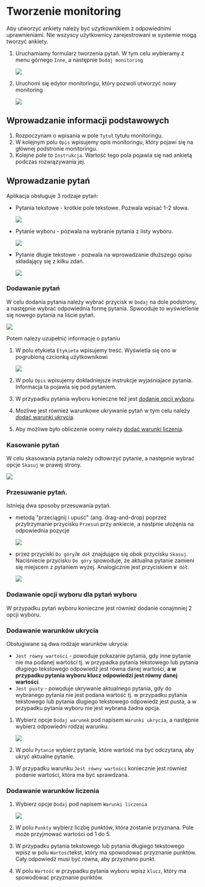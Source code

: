 # Tworzenie monitoring
Aby utworzyć ankiety należy być użytkownikiem z odpowiednimi uprawnieniami. Nie wszyscy użytkownicy zarejestrowani w systemie mogą tworzyć ankiety. 

1. Uruchamiamy formularz tworzenia pytań. W tym celu wybieramy z menu górnego `Inne`, a następnie `Dodaj monitoring`

    ![](creating-monitoring/1.png)

2. Uruchomi się edytor monitoringu, który pozwoli utworzyć nowy monitoring

    ![](creating-monitoring/2.png)

## Wprowadzanie informacji podstawowych 
1. Rozpoczynam o wpisania w pole `Tytuł` tytułu monitoringu.
2. W kolejnym polu `Opis` wpisujemy opis monitoringu, który pojawi się na głównej podstronie monitoringu. 
3. Kolejne pole to `Instrukcja`. Wartość tego pola pojawia się nad ankietą podczas rozwiązywania jej.

## Wprowadzanie pytań
Aplikacja obsługuje 3 rodzaje pytań: 
* Pytania tekstowe - krótkie pole tekstowe. Pozwala wpisać 1-2 słowa. 

    ![](creating-monitoring/3.png)

* Pytanie wyboru - pozwala na wybranie pytania z listy wyboru. 

    ![](creating-monitoring/4.png)

* Pytanie długie tekstowe - pozwala na wprowadzanie dłuższego opisu składający się z kilku zdań. 

    ![](creating-monitoring/5.png)

### Dodawanie pytań
W celu dodania pytania należy wybrać przycisk w `Dodaj` na dole podstrony, a następnie wybrać odpowiednia formę pytania. Spwooduje to wyświetlenie się nowego pytania na liście pytań. 

![](creating-monitoring/6.png)

Potem nalezy uzupełnić informacje o pytaniu
1. W polu etykieta `Etykieta` wpisujemy treść. Wyświetla się ono w pogrubioną czcionką użytkownikowi

    ![](creating-monitoring/7.png)

2. W polu `Opis` wpisujemy dokładniejsze instrukcje wyjaśniajace pytania. Informacja ta pojawia się pod pytaniem. 
3. W przypadku pytania wyboru konieczne też jest [dodanie opcji wyboru](#dodawanie-opcji-wyboru-dla-pytań-wyboru).
4. Mozliwe jest również warunkowe ukrywanie pytań w tym celu należy [dodać warunki ukrycia](#dodawanie-warunk%C3%B3w-ukrycia).
4. Aby możliwe było obliczenie oceny należy [dodać warunki liczenia](#dodawanie-warunków-liczenia).

### Kasowanie pytań
W celu skasowania pytania należy odtowrzyć pytanie, a następnie wybrać opcje `Skasuj` w prawej strony. 

![](creating-monitoring/8.png)

### Przesuwanie pytań.
Istnieją dwa sposoby przesuwania pytań. 
* metodą "przeciągnij i upuść" (ang. drag-and-drop) poprzez przytrzymanie przycisku `Przesuń` przy ankiecie, a nastpnie ułożęnia na odpowiednia pozycje

    ![](creating-monitoring/9.png)

* przez przyciski `Do góry`/`W dół` znajdujące się obok przycisku `Skasuj`. Naciśniecie przycisku `Do góry` spowoduje, że aktualna pytanie zamieni się miejscem z pytaniem wyżej. Analogicznie jest przyciskiem `W dół`.

    ![](creating-monitoring/10.png)

### Dodawanie opcji wyboru dla pytań wyboru
W przypadku pytań wyboru konieczne jest również dodanie conajmniej 2 opcji wyboru.  

### Dodawanie warunków ukrycia
Obsługiwane są dwa rodzaje warunków ukrycia:
* `Jest równy wartości` - powoduje pokazanie pytania, gdy inne pytanie nie ma podanej wartości tj. w przypadka pytania tekstowego lub pytania długiego tekstowego odpowiedź jest równa danej wartości, **a w przypadku pytania wyboru klucz odpowiedzi jest równy danej wartości**.
* `Jest pusty` - powoduje ukrywanie aktualnego pytania, gdy do wybranego pytania nie jest podana wartość tj. w przypadku pytania tekstowego lub pytania dlugiego tekstowego odpowiedź jest pusta, a w przypadku pytania wyboru nie jest wybrana żadna opcja. 

1. Wybierz opcje `Dodaj warunek` pod napisem `Warunki ukrycia`, a następnie wybierz odpowiedni rodzaj warunku.  

    ![](creating-monitoring/11.png)

2. W polu `Pytanie` wybierz pytanie, które wartość ma być odczytana, aby ukryć aktualne pytanie. 
3. W przypadku warunku `Jest równy wartości` koniecznie jest również podanie wartości, która ma być sprawdzana. 

### Dodawanie warunków liczenia
1. Wybierz opcje `Dodaj` pod napisem `Warunki liczenia`

    ![](creating-monitoring/12.png)

2. W polu `Punkty` wybierz liczbę punktów, która zostanie przyznana. Pole może przyjmować wartości od 1 do 5. 
3. W przypadku pytania tekstowego lub pytania długiego tekstowego wpisz w polu `Wartość`tekst, który ma spowodować przyznanie punktów. Cały odpowiedź musi być równa, aby przyznano punkt. 
3. W polu `Wartość` w przypadku pytania wyboru wpisz `klucz`, który ma spowodować przyznanie punktów.
